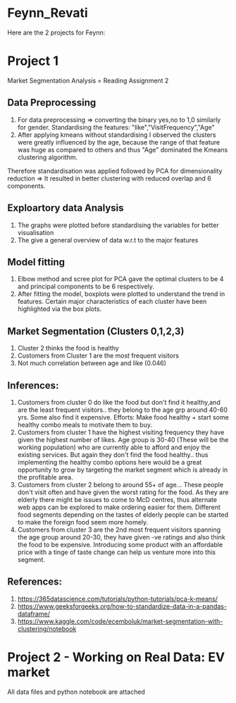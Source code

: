 # Feynn_Revati
Here are the 2 projects for Feynn:

# Project 1
Market Segmentation Analysis = Reading Assignment 2
## Data Preprocessing
1.   For data preprocessing => converting the binary yes,no to 1,0 similarly for gender. Standardising the features: "like","VisitFrequency","Age"
2. After applying kmeans without standardising I observed the clusters were greatly influenced by the age, because the range of that feature was huge as compared to others and thus "Age" dominated the Kmeans clustering algorithm.
 
Therefore standardisation was applied followed by PCA for dimensionality reduction => It resulted in better clustering with reduced overlap and 6 components.
 
## Exploartory data Analysis
1. The graphs were plotted before standardising the variables for better visualisation
2. The give a general overview of data w.r.t to the major features
 
## Model fitting
1. Elbow method and scree plot for PCA gave the optimal clusters to be 4 and principal components to be 6 respectively.
2. After fitting the model, boxplots were plotted to understand the trend in features. Certain major characteristics of each cluster have been highlighted via the box plots.

## Market Segmentation (Clusters 0,1,2,3)
1. Cluster 2 thinks the food is healthy
2. Customers from Cluster 1 are the most frequent visitors
3. Not much correlation between age and like (0.046)
 
 
## Inferences:
1. Customers from cluster 0 do like the food but don't find it healthy,and are the least frequent visitors.. they belong to the age grp around 40-60 yrs. Some also find it expensive. Efforts: Make food healthy + start some healthy combo meals to motivate them to buy.
2. Customers from cluster 1 have the highest visiting frequency they have given the highest number of likes. Age group is 30-40 (These will be the working population) who are currently able to afford and enjoy the existing services. But again they don't find the food healthy.. thus implementing the healthy combo options here would be a great opportunity to grow by targeting the market segment which is already in the profitable area.
3. Customers from cluster 2 belong to around 55+ of age... These people don't visit often and have given the worst rating for the food. As they are elderly there might be issues to come to McD centres, thus alternate web apps can be explored to make ordering easier for them.
Different food segments depending on the tastes of elderly people can be started to make the foreign food seem more homely.
4. Customers from cluster 3 are the 2nd most frequent visitors spanning the age group around 20-30, they have given -ve ratings and also think the food to be expensive. Introducing some product with an affordable price with a tinge of taste change can help us venture more into this segment.
 
## References: 
1. https://365datascience.com/tutorials/python-tutorials/pca-k-means/
2. https://www.geeksforgeeks.org/how-to-standardize-data-in-a-pandas-dataframe/
3. https://www.kaggle.com/code/ecemboluk/market-segmentation-with-clustering/notebook


# Project 2 - Working on Real Data: EV market 
All data files and python notebook are attached

